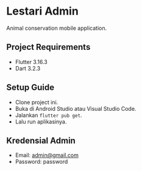 # Lestari Admin

Animal conservation mobile application.

## Project Requirements
- Flutter 3.16.3
- Dart 3.2.3


## Setup Guide
- Clone project ini.
- Buka di Android Studio atau Visual Studio Code.
- Jalankan `flutter pub get`.
- Lalu run aplikasinya.

## Kredensial Admin
- Email: admin@gmail.com
- Password: password